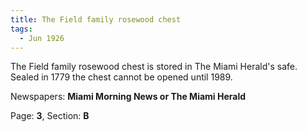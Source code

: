 ```yaml
---  
title: The Field family rosewood chest  
tags:  
  - Jun 1926  
---  
```

  
The Field family rosewood chest is stored in The Miami Herald's safe. Sealed in 1779 the chest cannot be opened until 1989.  
  
Newspapers: **Miami Morning News or The Miami Herald**  
  
Page: **3**, Section: **B** 
